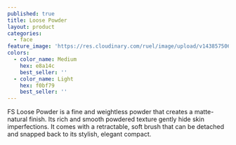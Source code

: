 ```yaml
---
published: true
title: Loose Powder
layout: product
categories:
  - face
feature_image: 'https://res.cloudinary.com/ruel/image/upload/v1438575069/fs/Pick_PB186404.jpg'
colors:
  - color_name: Medium
    hex: e8a14c
    best_seller: ''
  - color_name: Light
    hex: f0bf79
    best_seller: ''
---
```

FS Loose Powder is a fine and weightless powder that creates a matte-natural finish. Its rich and smooth powdered texture gently hide skin imperfections. It comes with a retractable, soft brush that can be detached and snapped back to its stylish, elegant compact.
